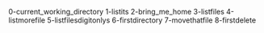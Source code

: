 0-current_working_directory
1-listits
2-bring_me_home
3-listfiles
4-listmorefile
5-listfilesdigitonlys
6-firstdirectory
7-movethatfile
8-firstdelete